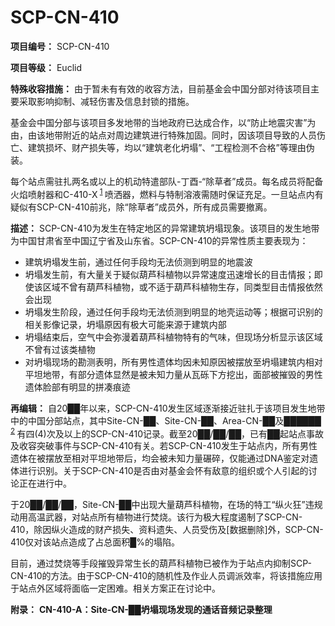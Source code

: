 # SCP-CN-410



**项目编号：** SCP-CN-410

**项目等级：** Euclid

**特殊收容措施：** 由于暂未有有效的收容方法，目前基金会中国分部对待该项目主要采取影响抑制、减轻伤害及信息封锁的措施。

基金会中国分部与该项目多发地带的当地政府已达成合作，以“防止地震灾害”为由，由该地带附近的站点对周边建筑进行特殊加固。同时，因该项目导致的人员伤亡、建筑损坏、财产损失等，均以“建筑老化坍塌”、“工程检测不合格”等理由伪装。

每个站点需驻扎两名或以上的机动特遣部队-丁酉-“除草者”成员。每名成员将配备火焰喷射器和C-410-X<sup class='footnoteref'>
 <a shape='rect' class='footnoteref' id='footnoteref-1' href='javascript:;' onclick='WIKIDOT.page.utils.scrollToReference(&apos;footnote-1&apos;)'>1</a>
</sup>喷洒器，燃料与特制溶液需随时保证充足。一旦站点内有疑似有SCP-CN-410前兆，除“除草者”成员外，所有成员需要撤离。

**描述：** SCP-CN-410为发生在特定地区的异常建筑坍塌现象。该项目的发生地带为中国甘肃省至中国辽宁省及山东省。SCP-CN-410的异常性质主要表现为：

- 建筑坍塌发生前，通过任何手段均无法侦测到明显的地震波
- 坍塌发生前，有大量关于疑似葫芦科植物以异常速度迅速增长的目击情报；即使该区域不曾有葫芦科植物，或不适于葫芦科植物生存，同类型目击情报依然会出现
- 坍塌发生阶段，通过任何手段均无法侦测到明显的地壳运动等；根据可识别的相关影像记录，坍塌原因有极大可能来源于建筑内部
- 坍塌结束后，空气中会弥漫着葫芦科植物特有的气味，但现场分析显示该区域不曾有过该类植物
- 对坍塌现场的勘测表明，所有男性遗体均因未知原因被摆放至坍塌建筑内相对平坦地带，有部分遗体显然是被未知力量从瓦砾下方挖出，面部被摧毁的男性遗体脸部有明显的拼凑痕迹

**再编辑：** 自20██年以来，SCP-CN-410发生区域逐渐接近驻扎于该项目发生地带中的中国分部站点，其中Site-CN-██、Site-CN-██、Area-CN-██及██████<sup class='footnoteref'>
 <a shape='rect' class='footnoteref' id='footnoteref-2' href='javascript:;' onclick='WIKIDOT.page.utils.scrollToReference(&apos;footnote-2&apos;)'>2</a>
</sup>有四(4)次及以上的SCP-CN-410记录。截至20██/██/██，已有██起站点事故及收容突破事件与SCP-CN-410有关。若SCP-CN-410发生于站点内，所有男性遗体在被摆放至相对平坦地带后，均会被未知力量碾碎，仅能通过DNA鉴定对遗体进行识别。关于SCP-CN-410是否由对基金会怀有敌意的组织或个人引起的讨论正在进行中。

于20██/██/██，Site-CN-██中出现大量葫芦科植物，在场的特工“纵火狂”违规动用高温武器，对站点所有植物进行焚烧。该行为极大程度遏制了SCP-CN-410，除因纵火造成的财产损失、资料遗失、人员受伤及[数据删除]外，SCP-CN-410仅对该站点造成了占总面积█%的塌陷。

目前，通过焚烧等手段摧毁异常生长的葫芦科植物已被作为于站点内抑制SCP-CN-410的方法。由于SCP-CN-410的随机性及作业人员调派效率，将该措施应用于站点外区域将面临一定困难。相关方案正在讨论中。

**附录：** 
**CN-410-A：Site-CN-██坍塌现场发现的通话音频记录整理** 





